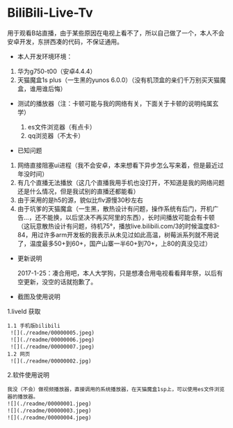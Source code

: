 # BiliBili-Live-Tv
用于观看B站直播，由于某些原因在电视上看不了，所以自己做了一个，本人不会安卓开发，东拼西凑的代码，不保证通用。

* 本人开发环境环境：

 1. 华为g750-t00（安卓4.4.4）
 2. 天猫魔盒1s plus（一生黑的yunos 6.0.0）（没有机顶盒的亲们千万别买天猫魔盒，谁用谁后悔）

* 测试的播放器（注：卡顿可能与我的网络有关，下面关于卡顿的说明纯属玄学）
  1. es文件浏览器（有点卡）
  2. qq浏览器（不太卡）


* 已知问题

 1. 网络直接阻塞ui进程（我不会安卓，本来想看下异步怎么写来着，但是最近过年没时间）
 2. 有几个直播无法播放（这几个直播我用手机也没打开，不知道是我的网络问题还是什么情况，但是我试别的直播还都能看）
 3. 由于采用的是h5的源，貌似比flv源慢30秒左右
 4. 由于坑爹的天猫魔盒（一生黑，散热设计有问题，操作系统有后门，开机广告...，还不能换，以后坚决不再买阿里的东西），长时间播放可能会有卡顿（这玩意散热设计有问题，待机75°，播放live.bilibili.com/3的时候温度83-84，用过许多arm开发板的我表示从未见过如此高温，树莓派系列就不用说了，温度最多50+到60+，国产山寨一半60+到70+，上80的真没见过）


* 更新说明

  2017-1-25：凑合用吧，本人大学狗，只是想凑合用电视看看拜年祭，以后有空更新，没空的话就抱歉了。

* 截图及使用说明

 1.liveId 获取

    1.1 手机版bilibili
     ![](./readme/00000005.jpeg)
     ![](./readme/00000006.jpeg)
     ![](./readme/00000007.jpeg)
    1.2 网页
     ![](./readme/00000002.jpg)

  2.软件使用说明

    我没（不会）做视频播放器，直接调用的系统播放器，在天猫魔盒1sp上，可以使用es文件浏览器的播放器。
    ![](./readme/00000001.jpeg)
    ![](./readme/00000003.jpeg)
    ![](./readme/00000004.jpeg)
